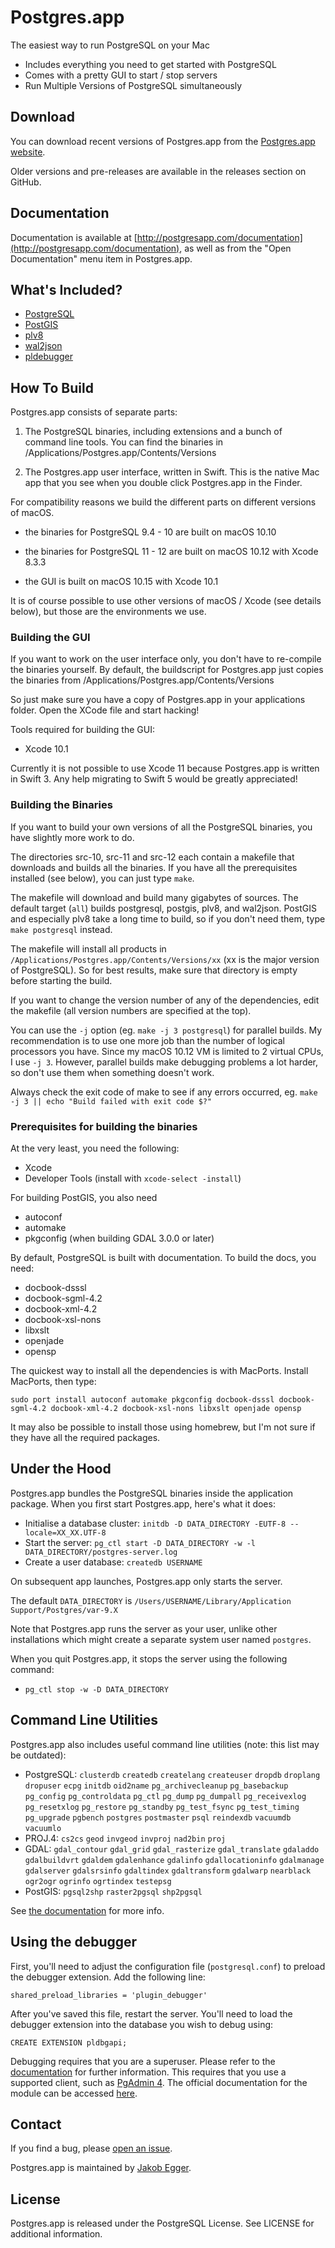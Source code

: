 # Postgres.app

The easiest way to run PostgreSQL on your Mac

- Includes everything you need to get started with PostgreSQL
- Comes with a pretty GUI to start / stop servers
- Run Multiple Versions of PostgreSQL simultaneously

## Download

You can download recent versions of Postgres.app from the [Postgres.app website](http://postgresapp.com/).

Older versions and pre-releases are available in the releases section on GitHub.

## Documentation

Documentation is available at [http://postgresapp.com/documentation](http://postgresapp.com/documentation), as well as from the "Open Documentation" menu item in Postgres.app.

## What's Included?

- [PostgreSQL](http://www.postgresql.org/)
- [PostGIS](http://postgis.net/)
- [plv8](http://code.google.com/p/plv8js/wiki/PLV8)
- [wal2json](https://github.com/eulerto/wal2json)
- [pldebugger](https://git.postgresql.org/gitweb/?p=pldebugger.git)

## How To Build

Postgres.app consists of separate parts:

1) The PostgreSQL binaries, including extensions and a bunch of command line tools. 
   You can find the binaries in /Applications/Postgres.app/Contents/Versions

2) The Postgres.app user interface, written in Swift.
   This is the native Mac app that you see when you double click Postgres.app in the Finder.

For compatibility reasons we build the different parts on different versions of macOS.

- the binaries for PostgreSQL 9.4 - 10 are built on macOS 10.10

- the binaries for PostgreSQL 11 - 12 are built on macOS 10.12 with Xcode 8.3.3

- the GUI is built on macOS 10.15 with Xcode 10.1

It is of course possible to use other versions of macOS / Xcode (see details below), but those are the environments we use.

### Building the GUI

If you want to work on the user interface only, you don't have to re-compile the binaries yourself.
By default, the buildscript for Postgres.app just copies the binaries from /Applications/Postgres.app/Contents/Versions

So just make sure you have a copy of Postgres.app in your applications folder.
Open the XCode file and start hacking!

Tools required for building the GUI:

- Xcode 10.1

Currently it is not possible to use Xcode 11 because Postgres.app is written in Swift 3.
Any help migrating to Swift 5 would be greatly appreciated!

### Building the Binaries

If you want to build your own versions of all the PostgreSQL binaries, you have slightly more work to do.

The directories src-10, src-11 and src-12 each contain a makefile that downloads and builds all the binaries.
If you have all the prerequisites installed (see below), you can just type `make`.

The makefile will download and build many gigabytes of sources. The default target (`all`) builds postgresql, postgis, plv8, and wal2json.
PostGIS and especially plv8 take a long time to build, so if you don't need them, type `make postgresql` instead.

The makefile will install all products in `/Applications/Postgres.app/Contents/Versions/xx` (xx is the major version of PostgreSQL).
So for best results, make sure that directory is empty before starting the build.

If you want to change the version number of any of the dependencies, edit the makefile (all version numbers are specified at the top).

You can use the `-j` option (eg. `make -j 3 postgresql`) for parallel builds.
My recommendation is to use one more job than the number of logical processors you have.
Since my macOS 10.12 VM is limited to 2 virtual CPUs, I use `-j 3`.
However, parallel builds make debugging problems a lot harder, so don't use them when something doesn't work.

Always check the exit code of make to see if any errors occurred, eg. `make -j 3 || echo "Build failed with exit code $?"` 

### Prerequisites for building the binaries

At the very least, you need the following:

- Xcode
- Developer Tools (install with `xcode-select -install`)

For building PostGIS, you also need

- autoconf
- automake
- pkgconfig (when building GDAL 3.0.0 or later)

By default, PostgreSQL is built with documentation. To build the docs, you need:

- docbook-dsssl
- docbook-sgml-4.2
- docbook-xml-4.2
- docbook-xsl-nons
- libxslt
- openjade
- opensp

The quickest way to install all the dependencies is with MacPorts. Install MacPorts, then type:

    sudo port install autoconf automake pkgconfig docbook-dsssl docbook-sgml-4.2 docbook-xml-4.2 docbook-xsl-nons libxslt openjade opensp

It may also be possible to install those using homebrew, but I'm not sure if they have all the required packages.

## Under the Hood

Postgres.app bundles the PostgreSQL binaries inside the application package. When you first start Postgres.app, here's what it does:

- Initialise a database cluster: `initdb -D DATA_DIRECTORY -EUTF-8 --locale=XX_XX.UTF-8`
- Start the server: `pg_ctl start -D DATA_DIRECTORY -w -l DATA_DIRECTORY/postgres-server.log`
- Create a user database: `createdb USERNAME`

On subsequent app launches, Postgres.app only starts the server.

The default `DATA_DIRECTORY` is `/Users/USERNAME/Library/Application Support/Postgres/var-9.X`

Note that Postgres.app runs the server as your user, unlike other installations which might create a separate system user named `postgres`.

When you quit Postgres.app, it stops the server using the following command:

- `pg_ctl stop -w -D DATA_DIRECTORY`

## Command Line Utilities

Postgres.app also includes useful command line utilities (note: this list may be outdated):

- PostgreSQL: `clusterdb` `createdb` `createlang` `createuser` `dropdb` `droplang` `dropuser` `ecpg` `initdb` `oid2name` `pg_archivecleanup` `pg_basebackup` `pg_config` `pg_controldata` `pg_ctl` `pg_dump` `pg_dumpall` `pg_receivexlog` `pg_resetxlog` `pg_restore` `pg_standby` `pg_test_fsync` `pg_test_timing` `pg_upgrade` `pgbench` `postgres` `postmaster` `psql` `reindexdb` `vacuumdb` `vacuumlo`
- PROJ.4: `cs2cs` `geod` `invgeod` `invproj` `nad2bin` `proj`
- GDAL: `gdal_contour` `gdal_grid` `gdal_rasterize` `gdal_translate` `gdaladdo` `gdalbuildvrt` `gdaldem` `gdalenhance` `gdalinfo` `gdallocationinfo` `gdalmanage` `gdalserver` `gdalsrsinfo` `gdaltindex` `gdaltransform` `gdalwarp` `nearblack` `ogr2ogr` `ogrinfo` `ogrtindex` `testepsg`
- PostGIS: `pgsql2shp` `raster2pgsql` `shp2pgsql`

See [the documentation](http://postgresapp.com/documentation) for more info.

## Using the debugger

First, you'll need to adjust the configuration file (`postgresql.conf`) to preload the debugger extension. Add the following line:

```
shared_preload_libraries = 'plugin_debugger'
```

After you've saved this file, restart the server. You'll need to load the debugger extension into the database you wish to debug using:

```
CREATE EXTENSION pldbgapi;
```

Debugging requires that you are a superuser. Please refer to the [documentation](https://www.pgadmin.org/docs/pgadmin4/latest/debugger.html) for further information. This requires that you use a supported client, such as [PgAdmin 4](https://www.pgadmin.org/). The official documentation for the module can be accessed [here](https://git.postgresql.org/gitweb/?p=pldebugger.git;a=blob_plain;f=README.pldebugger;hb=HEAD).

## Contact

If you find a bug, please [open an issue](https://github.com/PostgresApp/PostgresApp/issues).

Postgres.app is maintained by [Jakob Egger](https://github.com/jakob).


## License

Postgres.app is released under the PostgreSQL License. See LICENSE for additional information.
